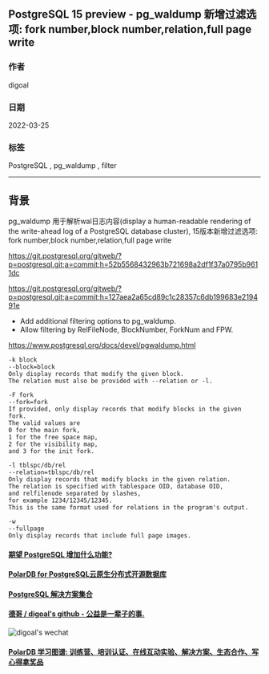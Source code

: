 ## PostgreSQL 15 preview - pg_waldump 新增过滤选项: fork number,block number,relation,full page write  
        
### 作者                
digoal                
                
### 日期                
2022-03-25               
                
### 标签                
PostgreSQL , pg_waldump , filter            
                
----                
                
## 背景        
pg_waldump 用于解析wal日志内容(display a human-readable rendering of the write-ahead log of a PostgreSQL database cluster), 15版本新增过滤选项: fork number,block number,relation,full page write  

https://git.postgresql.org/gitweb/?p=postgresql.git;a=commit;h=52b5568432963b721698a2df1f37a0795b9611dc  
  
https://git.postgresql.org/gitweb/?p=postgresql.git;a=commit;h=127aea2a65cd89c1c28357c6db199683e219491e    
  
- Add additional filtering options to pg_waldump.  
- Allow filtering by RelFileNode, BlockNumber, ForkNum and FPW.   
    
https://www.postgresql.org/docs/devel/pgwaldump.html  
  
```  
-k block  
--block=block  
Only display records that modify the given block.   
The relation must also be provided with --relation or -l.  
  
-F fork  
--fork=fork  
If provided, only display records that modify blocks in the given fork.   
The valid values are   
0 for the main fork,   
1 for the free space map,   
2 for the visibility map,   
and 3 for the init fork.  
  
-l tblspc/db/rel  
--relation=tblspc/db/rel  
Only display records that modify blocks in the given relation.   
The relation is specified with tablespace OID, database OID,   
and relfilenode separated by slashes,   
for example 1234/12345/12345.   
This is the same format used for relations in the program's output.  
  
-w  
--fullpage  
Only display records that include full page images.  
```  
     
  
  
#### [期望 PostgreSQL 增加什么功能?](https://github.com/digoal/blog/issues/76 "269ac3d1c492e938c0191101c7238216")
  
  
#### [PolarDB for PostgreSQL云原生分布式开源数据库](https://github.com/ApsaraDB/PolarDB-for-PostgreSQL "57258f76c37864c6e6d23383d05714ea")
  
  
#### [PostgreSQL 解决方案集合](https://yq.aliyun.com/topic/118 "40cff096e9ed7122c512b35d8561d9c8")
  
  
#### [德哥 / digoal's github - 公益是一辈子的事.](https://github.com/digoal/blog/blob/master/README.md "22709685feb7cab07d30f30387f0a9ae")
  
  
![digoal's wechat](../pic/digoal_weixin.jpg "f7ad92eeba24523fd47a6e1a0e691b59")
  
  
#### [PolarDB 学习图谱: 训练营、培训认证、在线互动实验、解决方案、生态合作、写心得拿奖品](https://www.aliyun.com/database/openpolardb/activity "8642f60e04ed0c814bf9cb9677976bd4")
  
